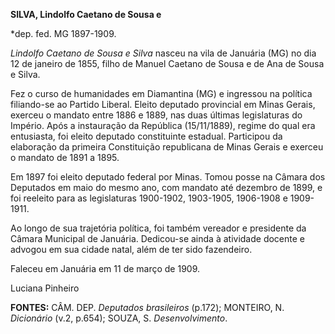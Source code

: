 **SILVA, Lindolfo Caetano de Sousa e**

\*dep. fed. MG 1897-1909.

*Lindolfo Caetano de Sousa e Silva* nasceu na vila de Januária (MG) no
dia 12 de janeiro de 1855, filho de Manuel Caetano de Sousa e de Ana de
Sousa e Silva.

Fez o curso de humanidades em Diamantina (MG) e ingressou na política
filiando-se ao Partido Liberal. Eleito deputado provincial em Minas
Gerais, exerceu o mandato entre 1886 e 1889, nas duas últimas
legislaturas do Império. Após a instauração da República (15/11/1889),
regime do qual era entusiasta, foi eleito deputado constituinte
estadual. Participou da elaboração da primeira Constituição republicana
de Minas Gerais e exerceu o mandato de 1891 a 1895.

Em 1897 foi eleito deputado federal por Minas. Tomou posse na Câmara dos
Deputados em maio do mesmo ano, com mandato até dezembro de 1899, e foi
reeleito para as legislaturas 1900-1902, 1903-1905, 1906-1908 e
1909-1911.

Ao longo de sua trajetória política, foi também vereador e presidente da
Câmara Municipal de Januária. Dedicou-se ainda à atividade docente e
advogou em sua cidade natal, além de ter sido fazendeiro.

Faleceu em Januária em 11 de março de 1909.

Luciana Pinheiro

**FONTES:** CÂM. DEP. *Deputados brasileiros* (p.172); MONTEIRO, N.
*Dicionário* (v.2, p.654); SOUZA, S. *Desenvolvimento*.
